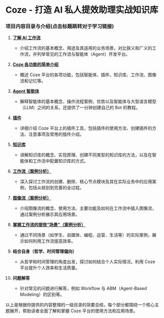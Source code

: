 # Coze - 打造 AI 私人提效助理实战知识库

### 项目内容目录与介绍(点击标题跳转对于学习链接)

1. **[了解 AI 工作流](/docs/1_了解%20AI%20工作流.md)**
   - 介绍工作流的基本概念、用途及其适用的业务场景，对比狭义和广义的工作流，并列举常见的工作流与智能体（Agent）开发平台。

2. **[Coze 各功能的简单介绍](/docs/2_Coze%20各功能的简单介绍.md)**
   - 概述 Coze 平台的各项功能，包括智能体、插件、知识库、工作流、图像流和记忆等。

3. **[Agent 智能体](/docs/3_Agent%20智能体.md)**
   - 解释智能体的基本概念、操作流程案例、优势以及智能体与大型语言模型（LLM）之间的关系，还提供了一分钟创建自己的 Bot 的教程。

4. **[插件](/docs/4_插件.md)**
   - 详细介绍 Coze 平台上的插件工具，包括插件的使用方法、创建插件的方法、注意事项及常用的插件介绍。

5. **[知识库](/docs/5_知识库.md)**
   - 讲解知识库的概念、实现原理、创建不同类型的知识库的方法，以及在智能体和工作流中配置知识库的方式。

6. **[工作流（案例分析）](/docs/6_工作流（案例分析）.md)**
   - 深入探讨工作流的创建、删除、核心节点模块及其在实际业务中的应用案例，包括从规划到完善的全过程。

7. **[图像流（案例分析）](/docs/7_图像流%20Tutorial（based%20on%20coze）.md)**
   - 介绍图像流的概念、使用方法、主要功能及如何在工作流中插入图像流，通过案例分析展示其应用场景。

8. **[掌握工作流的提效“场景”（案例分析）](/docs/8_掌握工作流的提效“场景”（案例分析）.md)**
   - 通过不同场景（如学生、自媒体、编程、运营、生活等）的实际案例，展示如何利用工作流提高效率。

9. **结合自身（哲学、时间管理偏向）**
   - 从哲学和时间管理的角度出发，探讨如何结合个人实际情况，利用 Coze 平台提升个人效率和生活质量。

10. **问题解答**
    - 针对常见的问题进行解答，例如 Workflow 与 ABM（Agent-Based Modeling）的区别等。

以上是根据你提供的内容整理的一级目录的简要总结，每个部分都围绕一个核心主题展开，帮助读者全面了解和掌握 Coze 平台的使用方法和应用场景。
